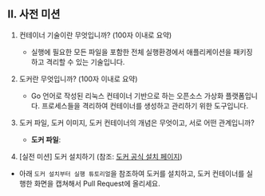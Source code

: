 ## II. 사전 미션
1. 컨테이너 기술이란 무엇입니까? (100자 이내로 요약)
    - 실행에 필요한 모든 파일을 포함한 전체 실행환경에서 애플리케이션을 패키징하고 격리할 수 있는 기술입니다.

2. 도커란 무엇입니까? (100자 이내로 요약)
    - Go 언어로 작성된 리눅스 컨테이너 기반으로 하는 오픈소스 가상화 플랫폼입니다. 프로세스들을 격리하여 컨테이너를 생성하고 관리하기 위한 도구입니다.

3. 도커 파일, 도커 이미지, 도커 컨테이너의 개념은 무엇이고, 서로 어떤 관계입니까?
    - **도커 파일**: 

4. [실전 미션] 도커 설치하기 (참조: [도커 공식 설치 페이지](https://docs.docker.com/engine/install/))
- 아래 `도커 설치부터 실행 튜토리얼`을 참조하여 도커를 설치하고, 도커 컨테이너를 실행한 화면을 캡쳐해서 Pull Request에 올리세요.
